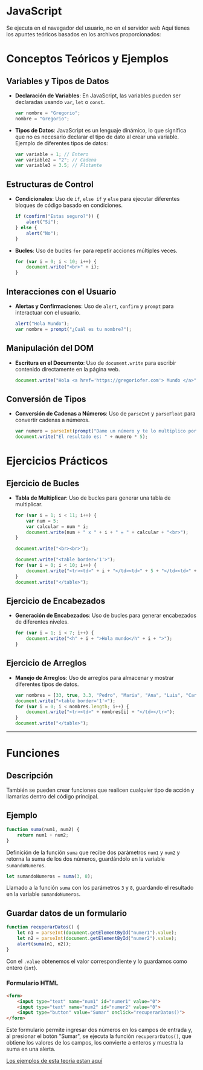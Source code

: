 # JavaScript
Se ejecuta en el navegador del usuario, no en el servidor web
Aquí tienes los apuntes teóricos basados en los archivos proporcionados:

# Conceptos Teóricos y Ejemplos

## Variables y Tipos de Datos
- **Declaración de Variables**: En JavaScript, las variables pueden ser declaradas usando `var`, `let` o `const`.
  ```javascript
  var nombre = "Gregorio";
  nombre = "Gregorio";
  ```

- **Tipos de Datos**: JavaScript es un lenguaje dinámico, lo que significa que no es necesario declarar el tipo de dato al crear una variable. Ejemplo de diferentes tipos de datos:
  ```javascript
  var variable = 1; // Entero
  var variable2 = "2"; // Cadena
  var variable3 = 3.5; // Flotante
  ```

## Estructuras de Control
- **Condicionales**: Uso de `if`, `else if` y `else` para ejecutar diferentes bloques de código basado en condiciones.
  ```javascript
  if (confirm("Estas seguro?")) {
      alert("Sí");
  } else {
      alert("No");
  }
  ```

- **Bucles**: Uso de bucles `for` para repetir acciones múltiples veces.
  ```javascript
  for (var i = 0; i < 10; i++) {
      document.write("<br>" + i);
  }
  ```

## Interacciones con el Usuario
- **Alertas y Confirmaciones**: Uso de `alert`, `confirm` y `prompt` para interactuar con el usuario.
  ```javascript
  alert("Hola Mundo");
  var nombre = prompt("¿Cuál es tu nombre?");
  ```

## Manipulación del DOM
- **Escritura en el Documento**: Uso de `document.write` para escribir contenido directamente en la página web.
  ```javascript
  document.write("Hola <a href='https://gregoriofer.com'> Mundo </a>" + nombre);
  ```

## Conversión de Tipos
- **Conversión de Cadenas a Números**: Uso de `parseInt` y `parseFloat` para convertir cadenas a números.
  ```javascript
  var numero = parseInt(prompt("Dame un número y te lo multiplico por 5"));
  document.write("El resultado es: " + numero * 5);
  ```

# Ejercicios Prácticos

## Ejercicio de Bucles
- **Tabla de Multiplicar**: Uso de bucles para generar una tabla de multiplicar.
  ```javascript
  for (var i = 1; i < 11; i++) {
      var num = 5;
      var calcular = num * i;
      document.write(num + " x " + i + " = " + calcular + "<br>");
  }

  document.write("<br><br>");

  document.write("<table border='1'>");
  for (var i = 0; i < 10; i++) {
      document.write("<tr><td>" + i + "</td><td>" + 5 + "</td><td>" + i * 5 + "</td></tr>");
  }
  document.write("</table>");
  ```

## Ejercicio de Encabezados
- **Generación de Encabezados**: Uso de bucles para generar encabezados de diferentes niveles.
  ```javascript
  for (var i = 1; i < 7; i++) {
      document.write("<h" + i + ">Hola mundo</h" + i + ">");
  }
  ```

## Ejercicio de Arreglos
- **Manejo de Arreglos**: Uso de arreglos para almacenar y mostrar diferentes tipos de datos.
  ```javascript
  var nombres = [33, true, 3.3, "Pedro", "Maria", "Ana", "Luis", "Carlos", "Rosa", "Laura"];
  document.write("<table border='1'>");
  for (var i = 0; i < nombres.length; i++) {
      document.write("<tr><td>" + nombres[i] + "</td></tr>");
  }
  document.write("</table>");
  ```
---
# Funciones

## Descripción
También se pueden crear funciones que realicen cualquier tipo de acción y llamarlas dentro del código principal.



## Ejemplo

```javascript
function suma(num1, num2) {
    return num1 + num2;
}
```

Definición de la función `suma` que recibe dos parámetros `num1` y `num2` y retorna la suma de los dos números, guardándolo en la variable `sumandoNumeros`.

```javascript
let sumandoNumeros = suma(3, 8);
```

Llamado a la función `suma` con los parámetros `3` y `8`, guardando el resultado en la variable `sumandoNumeros`.



## Guardar datos de un formulario

```javascript
function recuperarDatos() {
    let n1 = parseInt(document.getElementById("numer1").value);
    let n2 = parseInt(document.getElementById("numer2").value);
    alert(suma(n1, n2));
}
```

Con el `.value` obtenemos el valor correspondiente y lo guardamos como entero (`int`).

### Formulario HTML

```html
<form>
    <input type="text" name="num1" id="numer1" value="0">
    <input type="text" name="num2" id="numer2" value="0">
    <input type="button" value="Sumar" onclick="recuperarDatos()">
</form>
```

Este formulario permite ingresar dos números en los campos de entrada y, al presionar el botón "Sumar", se ejecuta la función `recuperarDatos()`, que obtiene los valores de los campos, los convierte a enteros y muestra la suma en una alerta.



[Los ejemplos de esta teoria estan aquí ](ejemplos/ejem03_funciones.html)

